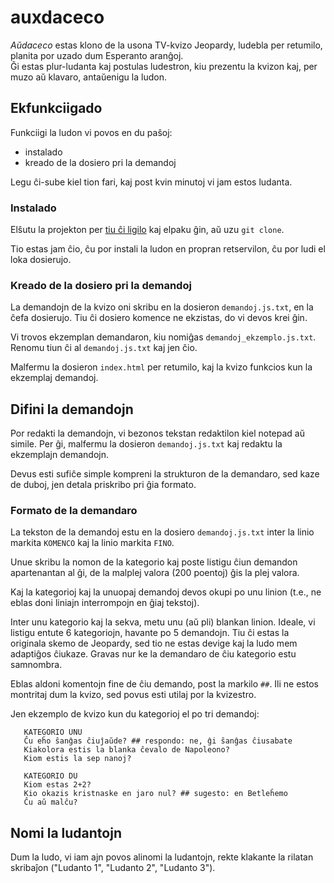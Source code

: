 # auxdaceco
*Aŭdaceco* estas klono de la usona TV-kvizo Jeopardy, ludebla per retumilo,
planita por uzado dum Esperanto aranĝoj.  
Ĝi estas plur-ludanta kaj postulas ludestron, kiu prezentu la kvizon kaj,
per muzo aŭ klavaro, antaŭenigu la ludon.

## Ekfunkciigado
Funkciigi la ludon vi povos en du paŝoj:
* instalado
* kreado de la dosiero pri la demandoj

Legu ĉi-sube kiel tion fari, kaj post kvin minutoj vi jam estos ludanta.

### Instalado
Elŝutu la projekton per
[tiu ĉi ligilo](https://github.com/etuardu/auxdaceco/archive/master.zip)
kaj elpaku ĝin, aŭ uzu `git clone`.

Tio estas jam ĉio, ĉu por instali la ludon en propran retservilon, ĉu por
ludi el loka dosierujo.

### Kreado de la dosiero pri la demandoj
La demandojn de la kvizo oni skribu en la dosieron `demandoj.js.txt`, en la
ĉefa dosierujo. Tiu ĉi dosiero komence ne ekzistas, do vi devos krei ĝin.

Vi trovos ekzemplan demandaron, kiu nomiĝas `demandoj_ekzemplo.js.txt`.
Renomu tiun ĉi al `demandoj.js.txt` kaj jen ĉio.

Malfermu la dosieron `index.html` per retumilo, kaj la kvizo funkcios kun
la ekzemplaj demandoj.

## Difini la demandojn
Por redakti la demandojn, vi bezonos tekstan redaktilon kiel notepad aŭ
simile. Per ĝi, malfermu la dosieron `demandoj.js.txt` kaj redaktu la
ekzemplajn demandojn.

Devus esti sufiĉe simple kompreni la strukturon de la demandaro, sed kaze de
duboj, jen detala priskribo pri ĝia formato.

### Formato de la demandaro
La tekston de la demandoj estu en la dosiero `demandoj.js.txt` inter la
linio markita `KOMENCO` kaj la linio markita `FINO`.

Unue skribu la nomon de la kategorio kaj poste listigu ĉiun demandon
apartenantan al ĝi, de la malplej valora (200 poentoj) ĝis la plej valora.

Kaj la kategorioj kaj la unuopaj demandoj devos okupi po unu linion
(t.e., ne eblas doni liniajn interrompojn en ĝiaj tekstoj).
 
Inter unu kategorio kaj la sekva, metu unu (aŭ pli) blankan linion.
Ideale, vi listigu entute 6 kategoriojn, havante po 5 demandojn.
Tiu ĉi estas la originala skemo de Jeopardy, sed tio ne estas devige kaj
la ludo mem adaptiĝos ĉiukaze. Gravas nur ke la demandaro de ĉiu
kategorio estu samnombra.

Eblas aldoni komentojn fine de ĉiu demando, post la markilo `##`.
Ili ne estos montritaj dum la kvizo, sed povus esti utilaj por la kvizestro.

Jen ekzemplo de kvizo kun du kategorioj el po tri demandoj:
```
   KATEGORIO UNU
   Ĉu eĥo ŝanĝas ĉiuĵaŭde? ## respondo: ne, ĝi ŝanĝas ĉiusabate
   Kiakolora estis la blanka ĉevalo de Napoleono?
   Kiom estis la sep nanoj?

   KATEGORIO DU
   Kiom estas 2+2?
   Kio okazis kristnaske en jaro nul? ## sugesto: en Betleĥemo
   Ĉu aŭ malĉu?
```

## Nomi la ludantojn
Dum la ludo, vi iam ajn povos alinomi la ludantojn, rekte klakante la
rilatan skribaĵon ("Ludanto 1", "Ludanto 2", "Ludanto 3").
